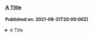 
### [A Title](https://arxiv.org/abs/2109.00001v1)
#### Published on: 2021-08-31T20:00:00Z)
<details>
<summary>A Title</summary>
<b>Authors</b>: Mitchell Lisle 

<b>Summary</b>: A summary 

</details>
